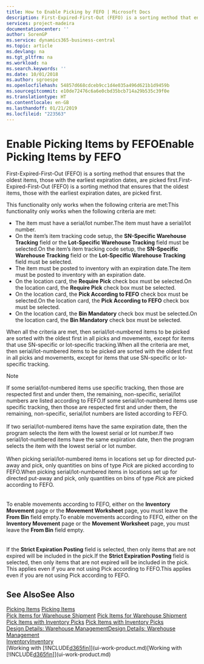 ```yaml
---
title: How to Enable Picking by FEFO | Microsoft Docs
description: First-Expired-First-Out (FEFO) is a sorting method that ensures that the oldest items, those with the earliest expiration dates, are picked first.
services: project-madeira
documentationcenter: ''
author: SorenGP
ms.service: dynamics365-business-central
ms.topic: article
ms.devlang: na
ms.tgt_pltfrm: na
ms.workload: na
ms.search.keywords: ''
ms.date: 10/01/2018
ms.author: sgroespe
ms.openlocfilehash: 54857d668cdceb9cc1d4e035a496d621b1d9459b
ms.sourcegitcommit: e10de72476c6a6e0cbd35bcb714a29b535c39f0e
ms.translationtype: HT
ms.contentlocale: en-GB
ms.lasthandoff: 01/21/2019
ms.locfileid: "223563"
---
```

# <a name="enable-picking-items-by-fefo"></a><span data-ttu-id="241a9-103">Enable Picking Items by FEFO</span><span class="sxs-lookup"><span data-stu-id="241a9-103">Enable Picking Items by FEFO</span></span>
<span data-ttu-id="241a9-104">First-Expired-First-Out (FEFO) is a sorting method that ensures that the oldest items, those with the earliest expiration dates, are picked first.</span><span class="sxs-lookup"><span data-stu-id="241a9-104">First-Expired-First-Out (FEFO) is a sorting method that ensures that the oldest items, those with the earliest expiration dates, are picked first.</span></span>  

 <span data-ttu-id="241a9-105">This functionality only works when the following criteria are met:</span><span class="sxs-lookup"><span data-stu-id="241a9-105">This functionality only works when the following criteria are met:</span></span>  

-   <span data-ttu-id="241a9-106">The item must have a serial/lot number.</span><span class="sxs-lookup"><span data-stu-id="241a9-106">The item must have a serial/lot number.</span></span>  
-   <span data-ttu-id="241a9-107">On the item’s item tracking code setup, the **SN-Specific Warehouse Tracking** field or the **Lot-Specific Warehouse Tracking** field must be selected.</span><span class="sxs-lookup"><span data-stu-id="241a9-107">On the item’s item tracking code setup, the **SN-Specific Warehouse Tracking** field or the **Lot-Specific Warehouse Tracking** field must be selected.</span></span>  
-   <span data-ttu-id="241a9-108">The item must be posted to inventory with an expiration date.</span><span class="sxs-lookup"><span data-stu-id="241a9-108">The item must be posted to inventory with an expiration date.</span></span>  
-   <span data-ttu-id="241a9-109">On the location card, the **Require Pick** check box must be selected.</span><span class="sxs-lookup"><span data-stu-id="241a9-109">On the location card, the **Require Pick** check box must be selected.</span></span>  
-   <span data-ttu-id="241a9-110">On the location card, the **Pick According to FEFO** check box must be selected.</span><span class="sxs-lookup"><span data-stu-id="241a9-110">On the location card, the **Pick According to FEFO** check box must be selected.</span></span>  
-   <span data-ttu-id="241a9-111">On the location card, the **Bin Mandatory** check box must be selected.</span><span class="sxs-lookup"><span data-stu-id="241a9-111">On the location card, the **Bin Mandatory** check box must be selected.</span></span>  

 <span data-ttu-id="241a9-112">When all the criteria are met, then serial/lot-numbered items to be picked are sorted with the oldest first in all picks and movements, except for items that use SN-specific or lot-specific tracking.</span><span class="sxs-lookup"><span data-stu-id="241a9-112">When all the criteria are met, then serial/lot-numbered items to be picked are sorted with the oldest first in all picks and movements, except for items that use SN-specific or lot-specific tracking.</span></span>  

> [!NOTE]  
> <span data-ttu-id="241a9-113">If some serial/lot-numbered items use specific tracking, then those are respected first and under them, the remaining, non-specific, serial/lot numbers are listed according to FEFO.</span><span class="sxs-lookup"><span data-stu-id="241a9-113">If some serial/lot-numbered items use specific tracking, then those are respected first and under them, the remaining, non-specific, serial/lot numbers are listed according to FEFO.</span></span>
<br /><br />
<span data-ttu-id="241a9-114">If two serial/lot-numbered items have the same expiration date, then the program selects the item with the lowest serial or lot number.</span><span class="sxs-lookup"><span data-stu-id="241a9-114">If two serial/lot-numbered items have the same expiration date, then the program selects the item with the lowest serial or lot number.</span></span>
<br /><br />
<span data-ttu-id="241a9-115">When picking serial/lot-numbered items in locations set up for directed put-away and pick, only quantities on bins of type *Pick* are picked according to FEFO.</span><span class="sxs-lookup"><span data-stu-id="241a9-115">When picking serial/lot-numbered items in locations set up for directed put-away and pick, only quantities on bins of type *Pick* are picked according to FEFO.</span></span>  
<br /><br />
<span data-ttu-id="241a9-116">To enable movements according to FEFO, either on the **Inventory Movement** page or the **Movement Worksheet** page, you must leave the **From Bin** field empty.</span><span class="sxs-lookup"><span data-stu-id="241a9-116">To enable movements according to FEFO, either on the **Inventory Movement** page or the **Movement Worksheet** page, you must leave the **From Bin** field empty.</span></span>  
<br /><br />
<span data-ttu-id="241a9-117">If the **Strict Expiration Posting** field is selected, then only items that are not expired will be included in the pick.</span><span class="sxs-lookup"><span data-stu-id="241a9-117">If the **Strict Expiration Posting** field is selected, then only items that are not expired will be included in the pick.</span></span> <span data-ttu-id="241a9-118">This applies even if you are not using Pick according to FEFO.</span><span class="sxs-lookup"><span data-stu-id="241a9-118">This applies even if you are not using Pick according to FEFO.</span></span>

## <a name="see-also"></a><span data-ttu-id="241a9-119">See Also</span><span class="sxs-lookup"><span data-stu-id="241a9-119">See Also</span></span>  
<span data-ttu-id="241a9-120">[Picking Items](warehouse-pick-items.md) </span><span class="sxs-lookup"><span data-stu-id="241a9-120">[Picking Items](warehouse-pick-items.md) </span></span>  
<span data-ttu-id="241a9-121">[Pick Items for Warehouse Shipment](warehouse-how-to-pick-items-for-warehouse-shipment.md) </span><span class="sxs-lookup"><span data-stu-id="241a9-121">[Pick Items for Warehouse Shipment](warehouse-how-to-pick-items-for-warehouse-shipment.md) </span></span>  
<span data-ttu-id="241a9-122">[Pick Items with Inventory Picks](warehouse-how-to-pick-items-with-inventory-picks.md) </span><span class="sxs-lookup"><span data-stu-id="241a9-122">[Pick Items with Inventory Picks](warehouse-how-to-pick-items-with-inventory-picks.md) </span></span>  
[<span data-ttu-id="241a9-123">Design Details: Warehouse Management</span><span class="sxs-lookup"><span data-stu-id="241a9-123">Design Details: Warehouse Management</span></span>](design-details-warehouse-management.md)  
[<span data-ttu-id="241a9-124">Inventory</span><span class="sxs-lookup"><span data-stu-id="241a9-124">Inventory</span></span>](inventory-manage-inventory.md)  
<span data-ttu-id="241a9-125">[Working with [!INCLUDE[d365fin](includes/d365fin_md.md)]](ui-work-product.md)</span><span class="sxs-lookup"><span data-stu-id="241a9-125">[Working with [!INCLUDE[d365fin](includes/d365fin_md.md)]](ui-work-product.md)</span></span>
